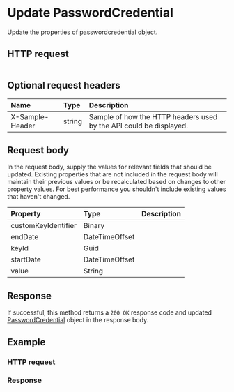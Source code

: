 # Update PasswordCredential

Update the properties of passwordcredential object.
## HTTP request
```http

```

## Optional request headers
| Name       | Type | Description|
|:-----------|:------|:----------|
| X-Sample-Header  | string  | Sample of how the HTTP headers used by the API could be displayed.|

## Request body
In the request body, supply the values for relevant fields that should be updated. Existing properties that are not included in the request body will maintain their previous values or be recalculated based on changes to other property values. For best performance you shouldn't include existing values that haven't changed.

| Property	   | Type	|Description|
|:---------------|:--------|:----------|
|customKeyIdentifier|Binary||
|endDate|DateTimeOffset||
|keyId|Guid||
|startDate|DateTimeOffset||
|value|String||

## Response
If successful, this method returns a `200 OK` response code and updated [PasswordCredential](../resources/passwordcredential.md) object in the response body.
## Example
### HTTP request
### Response

